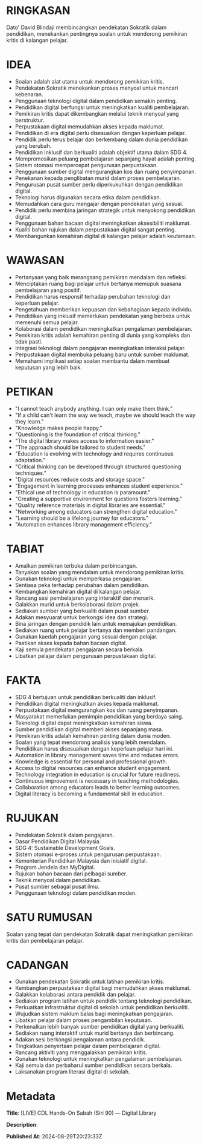 # RINGKASAN
Dato' David Blindaji membincangkan pendekatan Sokratik dalam pendidikan, menekankan pentingnya soalan untuk mendorong pemikiran kritis di kalangan pelajar.

# IDEA
- Soalan adalah alat utama untuk mendorong pemikiran kritis.
- Pendekatan Sokratik menekankan proses menyoal untuk mencari kebenaran.
- Penggunaan teknologi digital dalam pendidikan semakin penting.
- Pendidikan digital berfungsi untuk meningkatkan kualiti pembelajaran.
- Pemikiran kritis dapat dikembangkan melalui teknik menyoal yang berstruktur.
- Perpustakaan digital memudahkan akses kepada maklumat.
- Pendidikan di era digital perlu disesuaikan dengan keperluan pelajar.
- Pendidik perlu terus belajar dan berkembang dalam dunia pendidikan yang berubah.
- Pendidikan inklusif dan berkualiti adalah objektif utama dalam SDG 4.
- Mempromosikan peluang pembelajaran sepanjang hayat adalah penting.
- Sistem otomasi mempercepat pengurusan perpustakaan.
- Penggunaan sumber digital mengurangkan kos dan ruang penyimpanan.
- Penekanan kepada penglibatan murid dalam proses pembelajaran.
- Pengurusan pusat sumber perlu diperkukuhkan dengan pendidikan digital.
- Teknologi harus digunakan secara etika dalam pendidikan.
- Memudahkan cara guru mengajar dengan pendekatan yang sesuai.
- Pendidik perlu membina jaringan strategik untuk menyokong pendidikan digital.
- Penggunaan bahan bacaan digital meningkatkan aksesibiliti maklumat.
- Kualiti bahan rujukan dalam perpustakaan digital sangat penting.
- Membangunkan kemahiran digital di kalangan pelajar adalah keutamaan.

# WAWASAN
- Pertanyaan yang baik merangsang pemikiran mendalam dan refleksi.
- Menciptakan ruang bagi pelajar untuk bertanya memupuk suasana pembelajaran yang positif.
- Pendidikan harus responsif terhadap perubahan teknologi dan keperluan pelajar.
- Pengetahuan memberikan kepuasan dan kebahagiaan kepada individu.
- Pendidikan yang inklusif memerlukan pendekatan yang berbeza untuk memenuhi semua pelajar.
- Kolaborasi dalam pendidikan meningkatkan pengalaman pembelajaran.
- Pemikiran kritis adalah kemahiran penting di dunia yang kompleks dan tidak pasti.
- Integrasi teknologi dalam pengajaran meningkatkan interaksi pelajar.
- Perpustakaan digital membuka peluang baru untuk sumber maklumat.
- Memahami implikasi setiap soalan membantu dalam membuat keputusan yang lebih baik.

# PETIKAN
- "I cannot teach anybody anything. I can only make them think."
- "If a child can't learn the way we teach, maybe we should teach the way they learn."
- "Knowledge makes people happy."
- "Questioning is the foundation of critical thinking."
- "The digital library makes access to information easier."
- "The approach should be tailored to student needs."
- "Education is evolving with technology and requires continuous adaptation."
- "Critical thinking can be developed through structured questioning techniques."
- "Digital resources reduce costs and storage space."
- "Engagement in learning processes enhances student experience."
- "Ethical use of technology in education is paramount."
- "Creating a supportive environment for questions fosters learning."
- "Quality reference materials in digital libraries are essential."
- "Networking among educators can strengthen digital education."
- "Learning should be a lifelong journey for educators."
- "Automation enhances library management efficiency."

# TABIAT
- Amalkan pemikiran terbuka dalam perbincangan.
- Tanyakan soalan yang mendalam untuk mendorong pemikiran kritis.
- Gunakan teknologi untuk memperkasa pengajaran.
- Sentiasa peka terhadap perubahan dalam pendidikan.
- Kembangkan kemahiran digital di kalangan pelajar.
- Rancang sesi pembelajaran yang interaktif dan menarik.
- Galakkan murid untuk berkolaborasi dalam projek.
- Sediakan sumber yang berkualiti dalam pusat sumber.
- Adakan mesyuarat untuk berkongsi idea dan strategi.
- Bina jaringan dengan pendidik lain untuk memajukan pendidikan.
- Sediakan ruang untuk pelajar bertanya dan memberi pandangan.
- Gunakan kaedah pengajaran yang sesuai dengan pelajar.
- Pastikan akses kepada bahan bacaan digital.
- Kaji semula pendekatan pengajaran secara berkala.
- Libatkan pelajar dalam pengurusan perpustakaan digital.

# FAKTA
- SDG 4 bertujuan untuk pendidikan berkualiti dan inklusif.
- Pendidikan digital meningkatkan akses kepada maklumat.
- Perpustakaan digital mengurangkan kos dan ruang penyimpanan.
- Masyarakat memerlukan pemimpin pendidikan yang berdaya saing.
- Teknologi digital dapat meningkatkan kemahiran siswa.
- Sumber pendidikan digital memberi akses sepanjang masa.
- Pemikiran kritis adalah kemahiran penting dalam dunia moden.
- Soalan yang tepat mendorong analisis yang lebih mendalam.
- Pendidikan harus disesuaikan dengan keperluan pelajar hari ini.
- Automation in library management saves time and reduces errors.
- Knowledge is essential for personal and professional growth.
- Access to digital resources can enhance student engagement.
- Technology integration in education is crucial for future readiness.
- Continuous improvement is necessary in teaching methodologies.
- Collaboration among educators leads to better learning outcomes.
- Digital literacy is becoming a fundamental skill in education.

# RUJUKAN
- Pendekatan Sokratik dalam pengajaran.
- Dasar Pendidikan Digital Malaysia.
- SDG 4: Sustainable Development Goals.
- Sistem otomasi e-proses untuk pengurusan perpustakaan.
- Kementerian Pendidikan Malaysia dan inisiatif digital.
- Program Jendela dan MyDigital.
- Rujukan bahan bacaan dari pelbagai sumber.
- Teknik menyoal dalam pendidikan.
- Pusat sumber sebagai pusat ilmu.
- Penggunaan teknologi dalam pendidikan moden.

# SATU RUMUSAN
Soalan yang tepat dan pendekatan Sokratik dapat meningkatkan pemikiran kritis dan pembelajaran pelajar.

# CADANGAN
- Gunakan pendekatan Sokratik untuk latihan pemikiran kritis.
- Kembangkan perpustakaan digital bagi memudahkan akses maklumat.
- Galakkan kolaborasi antara pendidik dan pelajar.
- Sediakan program latihan untuk pendidik tentang teknologi pendidikan.
- Perkuatkan infrastruktur digital di sekolah untuk pendidikan berkualiti.
- Wujudkan sistem maklum balas bagi meningkatkan pengajaran.
- Libatkan pelajar dalam proses pengambilan keputusan.
- Perkenalkan lebih banyak sumber pendidikan digital yang berkualiti.
- Sediakan ruang interaktif untuk murid bertanya dan berbincang.
- Adakan sesi berkongsi pengalaman antara pendidik.
- Tingkatkan penyertaan pelajar dalam pembelajaran digital.
- Rancang aktiviti yang menggalakkan pemikiran kritis.
- Gunakan teknologi untuk meningkatkan pengalaman pembelajaran.
- Kaji semula dan perbaharui sumber pendidikan secara berkala.
- Laksanakan program literasi digital di sekolah.

# Metadata
**Title**: [LIVE] CDL Hands-On Sabah (Siri 90) — Digital Library

**Description**: 

**Published At**: 2024-08-29T20:23:33Z